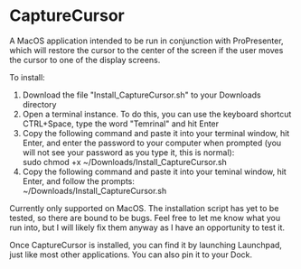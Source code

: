 # CaptureCursor
A MacOS application intended to be run in conjunction with ProPresenter, which will restore the cursor to the center of the screen if the user moves the cursor to one of the display screens.

To install:
1. Download the file "Install_CaptureCursor.sh" to your Downloads directory
2. Open a terminal instance. To do this, you can use the keyboard shortcut CTRL+Space, type the word "Temrinal" and hit Enter
3. Copy the following command and paste it into your terminal window, hit Enter, and enter the password to your computer when prompted (you will not see your password as you type it, this is normal):<br/>sudo chmod +x ~/Downloads/Install_CaptureCursor.sh
4. Copy the following command and paste it into your teminal window, hit Enter, and follow the prompts:<br/>~/Downloads/Install_CaptureCursor.sh

Currently only supported on MacOS. The installation script has yet to be tested, so there are bound to be bugs. Feel free to let me know what you run into, but I will likely fix them anyway as I have an opportunity to test it.

Once CaptureCursor is installed, you can find it by launching Launchpad, just like most other applications. You can also pin it to your Dock.
